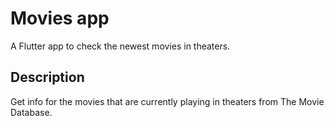 # Movies app

A Flutter app to check the newest movies in theaters.

## Description

Get info for the movies that are currently playing in theaters from The Movie Database.
